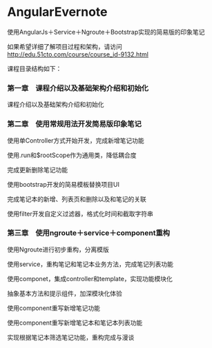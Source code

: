 # AngularEvernote

使用AngularJs＋Service＋Ngroute＋Bootstrap实现的简易版的印象笔记

如果希望详细了解项目过程和架构，请访问 http://edu.51cto.com/course/course_id-9132.html


课程目录结构如下：



### 第一章　课程介绍以及基础架构介绍和初始化

课程介绍以及基础架构介绍和初始化

### 第二章　使用常规用法开发简易版印象笔记

使用单Controller方式开始开发，完成新增笔记功能

使用.run和$rootScope作为通用类，降低耦合度

完成更新删除笔记功能

使用bootstrap开发的简易模板替换项目UI

完成笔记本的新增、列表页和删除以及和笔记的关联

使用filter开发自定义过滤器，格式化时间和截取字符串

### 第三章　使用ngroute＋service＋component重构

使用Ngroute进行初步重构，分离模版

使用service，重构笔记和笔记本业务方法，完成笔记列表功能

使用componet，集成controller和template，实现功能模块化

抽象基本方法和提示组件，加深模块化体验

使用component重写新增笔记功能

使用component重写新增笔记本和笔记本列表功能

实现根据笔记本筛选笔记功能，重构完成与漫谈
